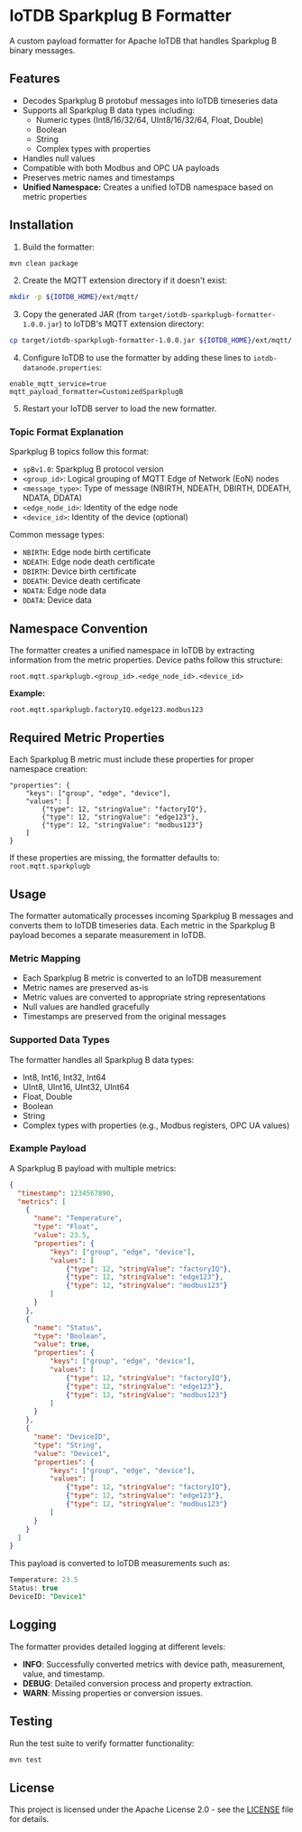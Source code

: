 # IoTDB Sparkplug B Formatter

A custom payload formatter for Apache IoTDB that handles Sparkplug B binary messages.

## Features

- Decodes Sparkplug B protobuf messages into IoTDB timeseries data
- Supports all Sparkplug B data types including:
    - Numeric types (Int8/16/32/64, UInt8/16/32/64, Float, Double)
    - Boolean
    - String
    - Complex types with properties
- Handles null values
- Compatible with both Modbus and OPC UA payloads
- Preserves metric names and timestamps
- **Unified Namespace:** Creates a unified IoTDB namespace based on metric properties

## Installation

1. Build the formatter:

```bash
mvn clean package
```
2. Create the MQTT extension directory if it doesn't exist:
```bash
mkdir -p ${IOTDB_HOME}/ext/mqtt/
```

3. Copy the generated JAR (from `target/iotdb-sparkplugb-formatter-1.0.0.jar`) to IoTDB's MQTT extension directory:

```bash
cp target/iotdb-sparkplugb-formatter-1.0.0.jar ${IOTDB_HOME}/ext/mqtt/
```

4. Configure IoTDB to use the formatter by adding these lines to `iotdb-datanode.properties`:

```properties
enable_mqtt_service=true
mqtt_payload_formatter=CustomizedSparkplugB
```

5. Restart your IoTDB server to load the new formatter.

### Topic Format Explanation

Sparkplug B topics follow this format:

- `spBv1.0`: Sparkplug B protocol version
- `<group_id>`: Logical grouping of MQTT Edge of Network (EoN) nodes
- `<message_type>`: Type of message (NBIRTH, NDEATH, DBIRTH, DDEATH, NDATA, DDATA)
- `<edge_node_id>`: Identity of the edge node
- `<device_id>`: Identity of the device (optional)

Common message types:

- `NBIRTH`: Edge node birth certificate
- `NDEATH`: Edge node death certificate
- `DBIRTH`: Device birth certificate
- `DDEATH`: Device death certificate
- `NDATA`: Edge node data
- `DDATA`: Device data

## Namespace Convention

The formatter creates a unified namespace in IoTDB by extracting information from the metric properties. Device paths follow this structure:

```
root.mqtt.sparkplugb.<group_id>.<edge_node_id>.<device_id>
```

**Example:**

```
root.mqtt.sparkplugb.factoryIQ.edge123.modbus123
```

## Required Metric Properties

Each Sparkplug B metric must include these properties for proper namespace creation:

```
"properties": {
    "keys": ["group", "edge", "device"],
    "values": [
        {"type": 12, "stringValue": "factoryIQ"},
        {"type": 12, "stringValue": "edge123"},
        {"type": 12, "stringValue": "modbus123"}
    ]
}
```

If these properties are missing, the formatter defaults to: `root.mqtt.sparkplugb`

## Usage

The formatter automatically processes incoming Sparkplug B messages and converts them to IoTDB timeseries data. Each
metric in the Sparkplug B payload becomes a separate measurement in IoTDB.

### Metric Mapping

- Each Sparkplug B metric is converted to an IoTDB measurement
- Metric names are preserved as-is
- Metric values are converted to appropriate string representations
- Null values are handled gracefully
- Timestamps are preserved from the original messages

### Supported Data Types

The formatter handles all Sparkplug B data types:

- Int8, Int16, Int32, Int64
- UInt8, UInt16, UInt32, UInt64
- Float, Double
- Boolean
- String
- Complex types with properties (e.g., Modbus registers, OPC UA values)

### Example Payload

A Sparkplug B payload with multiple metrics:

```json
{
  "timestamp": 1234567890,
  "metrics": [
    {
      "name": "Temperature",
      "type": "Float",
      "value": 23.5,
      "properties": {
          "keys": ["group", "edge", "device"],
          "values": [
              {"type": 12, "stringValue": "factoryIQ"},
              {"type": 12, "stringValue": "edge123"},
              {"type": 12, "stringValue": "modbus123"}
          ]
      }
    },
    {
      "name": "Status",
      "type": "Boolean",
      "value": true,
      "properties": {
          "keys": ["group", "edge", "device"],
          "values": [
              {"type": 12, "stringValue": "factoryIQ"},
              {"type": 12, "stringValue": "edge123"},
              {"type": 12, "stringValue": "modbus123"}
          ]
      }
    },
    {
      "name": "DeviceID",
      "type": "String",
      "value": "Device1",
      "properties": {
          "keys": ["group", "edge", "device"],
          "values": [
              {"type": 12, "stringValue": "factoryIQ"},
              {"type": 12, "stringValue": "edge123"},
              {"type": 12, "stringValue": "modbus123"}
          ]
      }
    }
  ]
}
```

This payload is converted to IoTDB measurements such as:

```sql
Temperature: 23.5
Status: true
DeviceID: "Device1"
```

## Logging

The formatter provides detailed logging at different levels:

- **INFO**: Successfully converted metrics with device path, measurement, value, and timestamp.
- **DEBUG**: Detailed conversion process and property extraction.
- **WARN**: Missing properties or conversion issues.

## Testing

Run the test suite to verify formatter functionality:

```bash
mvn test
```

## License

This project is licensed under the Apache License 2.0 - see the [LICENSE](LICENSE) file for details.